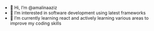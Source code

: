 - 👋 Hi, I’m @amalinaaziz
- 👀 I’m interested in software development using latest frameworks
- 🌱 I’m currently learning react and actively learning various areas to improve my coding skills
<!-- - 💞️ I’m looking to collaborate on ...
- 📫 How to reach me ... -->

<!---
amalinaaziz/amalinaaziz is a ✨ special ✨ repository because its `README.md` (this file) appears on your GitHub profile.
You can click the Preview link to take a look at your changes.
--->
